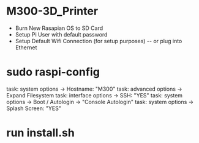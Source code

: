 # M300-3D_Printer

- Burn New Rasapian OS to SD Card
- Setup Pi User with default password
- Setup Default Wifi Connection (for setup purposes) -- or plug into Ethernet

# sudo raspi-config
  task: system options -> Hostname:   "M300"
  task: advanced options -> Expand Filesystem
  task: interface options -> SSH: "YES"
  task: system options -> Boot / Autologin -> "Console Autologin"
  task: system options -> Splash Screen:  "YES"

# run install.sh
